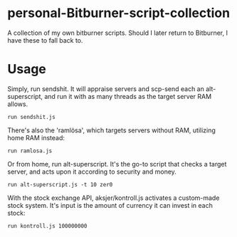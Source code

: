 # personal-Bitburner-script-collection
A collection of my own bitburner scripts. Should I later return to Bitburner, I have these to fall back to.


Usage
===============

Simply, run sendshit. It will appraise servers and scp-send each an alt-superscript, and run it with as many threads as the target server RAM allows.

```objc
run sendshit.js
```

There's also the 'ramlösa', which targets servers without RAM, utilizing home RAM instead:
```objc
run ramlosa.js
```

Or from home, run alt-superscript. It's the go-to script that checks a target server, and acts upon it according to security and money.
```objc
run alt-superscript.js -t 10 zer0
```

With the stock exchange API, aksjer/kontroll.js activates a custom-made stock system. It's input is the amount of currency it can invest in each stock:
```objc
run kontroll.js 100000000
```

